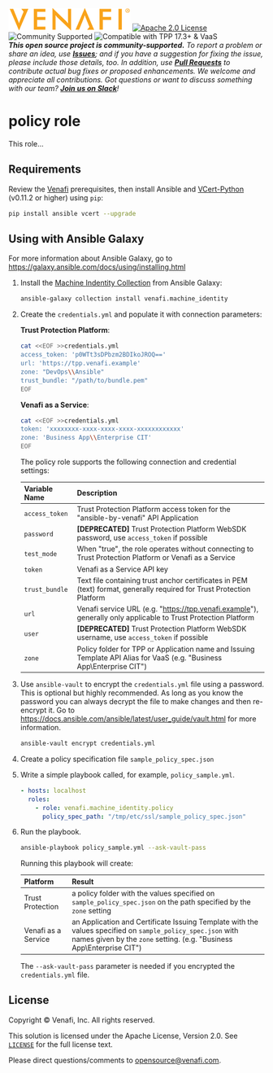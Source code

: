 ![Venafi](../../Venafi_logo.png)
[![Apache 2.0 License](https://img.shields.io/badge/License-Apache%202.0-blue.svg)](https://opensource.org/licenses/Apache-2.0)
![Community Supported](https://img.shields.io/badge/Support%20Level-Community-brightgreen)
![Compatible with TPP 17.3+ & VaaS](https://img.shields.io/badge/Compatibility-TPP%2017.3+%20%26%20VaaS-f9a90c)  
_**This open source project is community-supported.** To report a problem or share an idea, use
**[Issues](../../issues)**; and if you have a suggestion for fixing the issue, please include those details, too.
In addition, use **[Pull Requests](../../pulls)** to contribute actual bug fixes or proposed enhancements.
We welcome and appreciate all contributions. Got questions or want to discuss something with our team?
**[Join us on Slack](https://join.slack.com/t/venafi-integrations/shared_invite/zt-i8fwc379-kDJlmzU8OiIQOJFSwiA~dg)**!_

# policy role

This role...

## Requirements

Review the [Venafi](https://github.com/Venafi/vcert-python#prerequisites-for-using-with-trust-protection-platform)
prerequisites, then install Ansible and [VCert-Python](https://github.com/Venafi/vcert-python) (v0.11.2 or higher) using `pip`:
```sh
pip install ansible vcert --upgrade
```

## Using with Ansible Galaxy

For more information about Ansible Galaxy, go to https://galaxy.ansible.com/docs/using/installing.html    

1. Install the [Machine Indentity Collection](https://galaxy.ansible.com/venafi/ansible_role_venafi) from Ansible Galaxy:

   ```sh
   ansible-galaxy collection install venafi.machine_identity
   ```

1. Create the `credentials.yml` and populate it with connection parameters:

   **Trust Protection Platform**:
   
   ```sh
   cat <<EOF >>credentials.yml
   access_token: 'p0WTt3sDPbzm2BDIkoJROQ=='
   url: 'https://tpp.venafi.example'
   zone: "DevOps\\Ansible"
   trust_bundle: "/path/to/bundle.pem"
   EOF
   ```

   **Venafi as a Service**:
   
   ```sh
   cat <<EOF >>credentials.yml
   token: 'xxxxxxxx-xxxx-xxxx-xxxx-xxxxxxxxxxxx'
   zone: 'Business App\\Enterprise CIT'
   EOF
   ```
   
   The policy role supports the following connection and credential settings:
   
   | Variable Name  | Description                                                  |
   | -------------- | ------------------------------------------------------------ |
   | `access_token` | Trust Protection Platform access token for the "ansible-by-venafi" API Application |
   | `password`     | **[DEPRECATED]** Trust Protection Platform WebSDK password, use `access_token` if possible |
   | `test_mode`    | When "true", the role operates without connecting to Trust Protection Platform or Venafi as a Service |
   | `token`        | Venafi as a Service API key                                         |
   | `trust_bundle` | Text file containing trust anchor certificates in PEM (text) format, generally required for Trust Protection Platform |
   | `url`          | Venafi service URL (e.g. "https://tpp.venafi.example"), generally only applicable to Trust Protection Platform |
   | `user`         | **[DEPRECATED]** Trust Protection Platform WebSDK username, use `access_token` if possible |
   | `zone`         | Policy folder for TPP or Application name and Issuing Template API Alias for VaaS (e.g. "Business App\Enterprise CIT") |

1. Use `ansible-vault` to encrypt the `credentials.yml` file using a password.  This is optional but highly recommended.
   As long as you know the password you can always decrypt the file to make changes and then re-encrypt it.
   Go to https://docs.ansible.com/ansible/latest/user_guide/vault.html for more information.

   ```sh
   ansible-vault encrypt credentials.yml
   ```

1. Create a policy specification file `sample_policy_spec.json`
   
1. Write a simple playbook called, for example, `policy_sample.yml`.

   ```yaml
   - hosts: localhost
     roles:
       - role: venafi.machine_identity.policy
         policy_spec_path: "/tmp/etc/ssl/sample_policy_spec.json"
   ```

1. Run the playbook.

   ```sh
   ansible-playbook policy_sample.yml --ask-vault-pass
   ```
   
   Running this playbook will create:
   
   | Platform            | Result |
   | ------------------- | ------ |
   | Trust Protection    | a policy folder with the values specified on `sample_policy_spec.json` on the path specified by the `zone` setting |
   | Venafi as a Service | an Application and Certificate Issuing Template with the values specified on `sample_policy_spec.json` with names given by the `zone` setting. (e.g. "Business App\Enterprise CIT") |
   
   The `--ask-vault-pass` parameter is needed if you encrypted the `credentials.yml` file.
   
## License

Copyright &copy; Venafi, Inc. All rights reserved.

This solution is licensed under the Apache License, Version 2.0. See [`LICENSE`](../../LICENSE) for the full license text.

Please direct questions/comments to opensource@venafi.com.